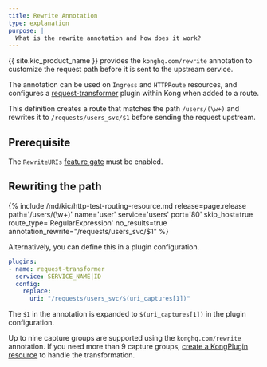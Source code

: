 ```yaml
---
title: Rewrite Annotation
type: explanation
purpose: |
  What is the rewrite annotation and how does it work?
---
```


{{ site.kic_product_name }} provides the `konghq.com/rewrite` annotation to customize the request path before it is sent to the upstream service.

The annotation can be used on `Ingress` and `HTTPRoute` resources, and configures a [request-transformer](/hub/kong-inc/request-transformer/) plugin within Kong when added to a route.

This definition creates a route that matches the path `/users/(\w+)` and rewrites it to `/requests/users_svc/$1` before sending the request upstream. 

## Prerequisite

The `RewriteURIs` [feature gate](/kubernetes-ingress-controller/{{page.release}}/reference/feature-gates/) must be enabled.

##  Rewriting the path

{% include /md/kic/http-test-routing-resource.md release=page.release path='/users/(\w+)' name='user' service='users' port='80' skip_host=true route_type='RegularExpression' no_results=true annotation_rewrite="/requests/users_svc/$1" %}

Alternatively, you can define this in a plugin configuration.

```yaml
plugins:
- name: request-transformer
  service: SERVICE_NAME|ID
  config:
    replace:
      uri: "/requests/users_svc/$(uri_captures[1])"
```

The `$1` in the annotation is expanded to `$(uri_captures[1])` in the plugin configuration.

Up to nine capture groups are supported using the `konghq.com/rewrite` annotation. If you need more than 9 capture groups, [create a KongPlugin resource](/hub/kong-inc/request-transformer/how-to/basic-example/?tab=kubernetes) to handle the transformation.
